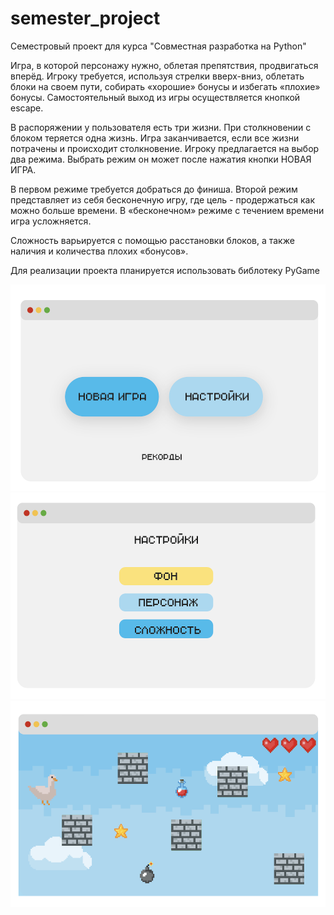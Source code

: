 # semester_project
Семестровый проект для курса "Совместная разработка на Python"

Игра, в которой персонажу нужно, облетая препятствия, продвигаться вперёд. Игроку требуется, используя стрелки вверх-вниз, облетать блоки на своем пути, собирать «хорошие» бонусы и избегать «плохие» бонусы. Самостоятельный выход из игры осуществляется кнопкой escape. 

В распоряжении у пользователя есть три жизни. При столкновении с блоком теряется одна жизнь. Игра заканчивается, если все жизни потрачены и происходит столкновение. Игроку предлагается на выбор два режима. Выбрать режим он может после нажатия кнопки НОВАЯ ИГРА.

В первом режиме требуется добраться до финиша. Второй режим представляет из себя бесконечную игру, где цель - продержаться как можно больше времени. В «бесконечном» режиме с течением времени игра усложняется.

Сложность варьируется с помощью расстановки блоков, а также наличия и количества плохих «бонусов».

Для реализации проекта планируется использовать библотеку PyGame

<img src="main_window.png" width="521" height="330"> <img src="settings_window.png" width="521" height="330">
<img src="game_window.png" width="521" height="330">

